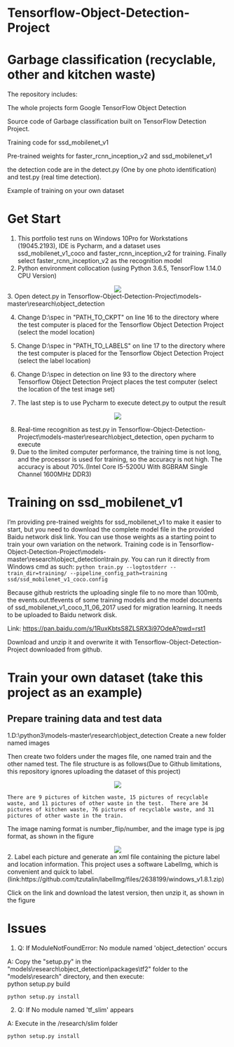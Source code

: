 # Tensorflow-Object-Detection-Project
# Garbage classification (recyclable, other and kitchen waste)

The repository includes:  

The whole projects form Google TensorFlow Object Detection  

Source code of Garbage classification built on TensorFlow Detection Project.  

Training code for ssd_mobilenet_v1  

Pre-trained weights for faster_rcnn_inception_v2 and ssd_mobilenet_v1  

the detection code are in the detect.py (One by one photo identification) and test.py (real time detection).  

Example of training on your own dataset

# Get Start
1. This portfolio test runs on Windows 10Pro for Workstations (19045.2193), IDE is Pycharm, and a dataset uses ssd_mobilenet_v1_coco and faster_rcnn_inception_v2 for training. Finally select faster_rcnn_inception_v2 as the recognition model
2. Python environment collocation (using Python 3.6.5, TensorFlow 1.14.0 CPU Version)
<div align=center>
<img src="https://github.com/leo770/Tensorflow-Object-Detection-Project/blob/main/img-folder/image.png">
</div>
3. Open detect.py in Tensorflow-Object-Detection-Project\models-master\research\object_detection  

4. Change D:\\spec in "PATH_TO_CKPT" on line 16 to the directory where the test computer is placed for the Tensorflow Object Detection Project (select the model location)  

5. Change D:\\spec in "PATH_TO_LABELS" on line 17 to the directory where the test computer is placed for the Tensorflow Object Detection Project (select the label location)  

6. Change D:\\spec in detection on line 93 to the directory where Tensorflow Object Detection Project places the test computer (select the location of the test image set) 
 
7. The last step is to use Pycharm to execute detect.py to output the result  
<div align=center>
<img src="https://github.com/leo770/Tensorflow-Object-Detection-Project/blob/main/image.png">
</div>

8. Real-time recognition as test.py in Tensorflow-Object-Detection-Project\models-master\research\object_detection, open pycharm to execute
9. Due to the limited computer performance, the training time is not long, and the processor is used for training, so the accuracy is not high. The accuracy is about 70%.(Intel Core I5-5200U With 8GBRAM Single Channel 1600MHz DDR3)  

# Training on ssd_mobilenet_v1
I’m providing pre-trained weights for ssd_mobilenet_v1 to make it easier to start, but you need to download the complete model file in the provided Baidu network disk link. You can use those weights as a starting point to train your own variation on the network. Training code is in Tensorflow-Object-Detection-Project\models-master\research\object_detection\train.py. You can run it directly from Windows cmd as such:
`python train.py --logtostderr --train_dir=training/ --pipeline_config_path=training ssd/ssd_mobilenet_v1_coco.config`  

Because github restricts the uploading single file to no more than 100mb, the events.out.tfevents of some training models and the model documents of ssd_mobilenet_v1_coco_11_06_2017 used for migration learning. It needs to be uploaded to Baidu network disk.  

Link: https://pan.baidu.com/s/1RuxKbtsS8ZLSRX3i97OdeA?pwd=rst1  

Download and unzip it and overwrite it with Tensorflow-Object-Detection-Project downloaded from github.  

# Train your own dataset (take this project as an example)
## Prepare training data and test data
1.D:\python3\models-master\research\object_detection Create a new folder named images  

Then create two folders under the mages file, one named train and the other named test. The file structure is as follows(Due to Github limitations, this repository ignores uploading the dataset of this project)  
<div align=center>
<img src="https://github.com/leo770/Tensorflow-Object-Detection-Project/blob/main/img-folder/1.png">
</div>  

`There are 9 pictures of kitchen waste, 15 pictures of recyclable waste, and 11 pictures of other waste in the test. 
 There are 34 pictures of kitchen waste, 76 pictures of recyclable waste, and 31 pictures of other waste in the train.`

The image naming format is number_flip/number, and the image type is jpg format, as shown in the figure  
<div align=center>
<img src="https://github.com/leo770/Tensorflow-Object-Detection-Project/blob/main/img-folder/2.png">
</div>
2. Label each picture and generate an xml file containing the picture label and location information. This project uses a software LabelImg, which is convenient and quick to label.(link:https://github.com/tzutalin/labelImg/files/2638199/windows_v1.8.1.zip)  

Click on the link and download the latest version, then unzip it, as shown in the figure






# Issues
1. Q: If ModuleNotFoundError: No module named 'object_detection' occurs  

A: Copy the "setup.py" in the "models\research\object_detection\packages\tf2" folder to the "models\research" directory, and then execute:  
python setup.py build  

`python setup.py install`

2. Q: If No module named 'tf_slim' appears  

A: Execute in the /research/slim folder  

`python setup.py install`  



